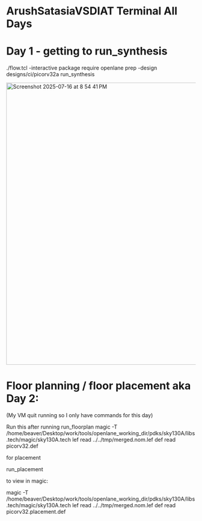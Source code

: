 # ArushSatasiaVSDIAT Terminal All Days

# Day 1 - getting to run_synthesis

./flow.tcl -interactive
package require openlane
prep -design designs/ci/picorv32a
run_synthesis


<img width="1283" height="752" alt="Screenshot 2025-07-16 at 8 54 41 PM" src="https://github.com/user-attachments/assets/9555e909-82e4-4b86-8245-9c44d4c14151" />



# Floor planning / floor placement aka Day 2:
(My VM quit running so I only have commands for this day)

Run this after running run_floorplan
magic -T /home/beaver/Desktop/work/tools/openlane_working_dir/pdks/sky130A/libs.tech/magic/sky130A.tech lef read ../../tmp/merged.nom.lef def read picorv32.def

for placement

run_placement

to view in magic:

magic -T /home/beaver/Desktop/work/tools/openlane_working_dir/pdks/sky130A/libs.tech/magic/sky130A.tech lef read ../../tmp/merged.nom.lef def read picorv32.placement.def
